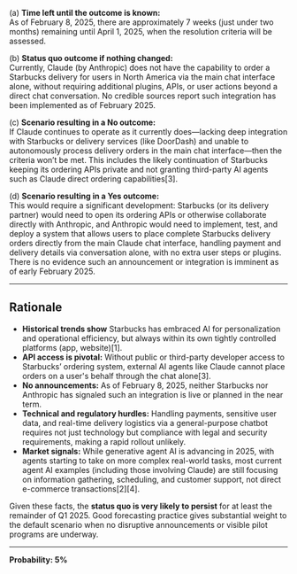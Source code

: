 (a) **Time left until the outcome is known:**  
As of February 8, 2025, there are approximately 7 weeks (just under two months) remaining until April 1, 2025, when the resolution criteria will be assessed.

(b) **Status quo outcome if nothing changed:**  
Currently, Claude (by Anthropic) does not have the capability to order a Starbucks delivery for users in North America via the main chat interface alone, without requiring additional plugins, APIs, or user actions beyond a direct chat conversation. No credible sources report such integration has been implemented as of February 2025.

(c) **Scenario resulting in a No outcome:**  
If Claude continues to operate as it currently does—lacking deep integration with Starbucks or delivery services (like DoorDash) and unable to autonomously process delivery orders in the main chat interface—then the criteria won’t be met. This includes the likely continuation of Starbucks keeping its ordering APIs private and not granting third-party AI agents such as Claude direct ordering capabilities[3].

(d) **Scenario resulting in a Yes outcome:**  
This would require a significant development: Starbucks (or its delivery partner) would need to open its ordering APIs or otherwise collaborate directly with Anthropic, and Anthropic would need to implement, test, and deploy a system that allows users to place complete Starbucks delivery orders directly from the main Claude chat interface, handling payment and delivery details via conversation alone, with no extra user steps or plugins. There is no evidence such an announcement or integration is imminent as of early February 2025.

---

## Rationale

- **Historical trends show** Starbucks has embraced AI for personalization and operational efficiency, but always within its own tightly controlled platforms (app, website)[1].
- **API access is pivotal:** Without public or third-party developer access to Starbucks’ ordering system, external AI agents like Claude cannot place orders on a user's behalf through the chat alone[3].
- **No announcements:** As of February 8, 2025, neither Starbucks nor Anthropic has signaled such an integration is live or planned in the near term.
- **Technical and regulatory hurdles:** Handling payments, sensitive user data, and real-time delivery logistics via a general-purpose chatbot requires not just technology but compliance with legal and security requirements, making a rapid rollout unlikely.
- **Market signals:** While generative agent AI is advancing in 2025, with agents starting to take on more complex real-world tasks, most current agent AI examples (including those involving Claude) are still focusing on information gathering, scheduling, and customer support, not direct e-commerce transactions[2][4].

Given these facts, the **status quo is very likely to persist** for at least the remainder of Q1 2025. Good forecasting practice gives substantial weight to the default scenario when no disruptive announcements or visible pilot programs are underway.

---

**Probability: 5%**